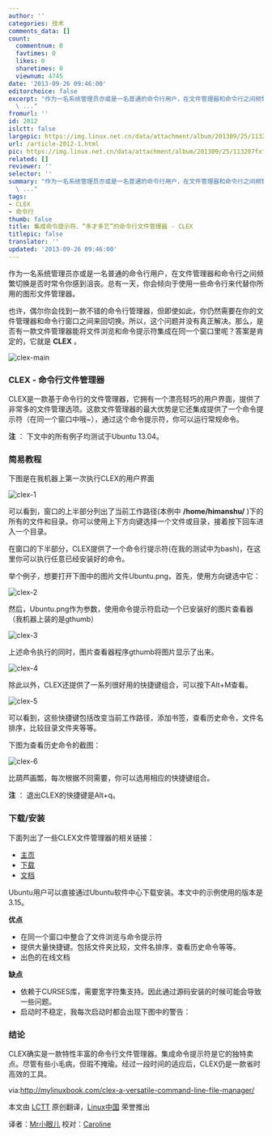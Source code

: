 ```yaml
---
author: ''
categories: 技术
comments_data: []
count:
  commentnum: 0
  favtimes: 0
  likes: 0
  sharetimes: 0
  viewnum: 4745
date: '2013-09-26 09:46:00'
editorchoice: false
excerpt: "作为一名系统管理员亦或是一名普通的命令行用户，在文件管理器和命令行之间频繁切换是否时常令你感到沮丧。总有一天，你会倾向于使用一些命令行来代替你所用的图形文件管理器。\r\n也许，偶尔你会找到一款不错的命令行
  \ ..."
fromurl: ''
id: 2012
islctt: false
largepic: https://img.linux.net.cn/data/attachment/album/201309/25/113207fxfq8hqwokg6owuq.png
url: /article-2012-1.html
pic: https://img.linux.net.cn/data/attachment/album/201309/25/113207fxfq8hqwokg6owuq.png.thumb.jpg
related: []
reviewer: ''
selector: ''
summary: "作为一名系统管理员亦或是一名普通的命令行用户，在文件管理器和命令行之间频繁切换是否时常令你感到沮丧。总有一天，你会倾向于使用一些命令行来代替你所用的图形文件管理器。\r\n也许，偶尔你会找到一款不错的命令行
  \ ..."
tags:
- CLEX
- 命令行
thumb: false
title: 集成命令提示符、“多才多艺”的命令行文件管理器 - CLEX
titlepic: false
translator: ''
updated: '2013-09-26 09:46:00'
---
```


作为一名系统管理员亦或是一名普通的命令行用户，在文件管理器和命令行之间频繁切换是否时常令你感到沮丧。总有一天，你会倾向于使用一些命令行来代替你所用的图形文件管理器。


也许，偶尔你会找到一款不错的命令行管理器，但即使如此，你仍然需要在你的文件管理器和命令行窗口之间来回切换。所以，这个问题并没有真正解决。那么，是否有一款文件管理器能将文件浏览和命令提示符集成在同一个窗口里呢？答案是肯定的，它就是 **CLEX** 。


![clex-main](https://img.linux.net.cn/data/attachment/album/201309/25/113207fxfq8hqwokg6owuq.png)


### **CLEX - 命令行文件管理器**


CLEX是一款基于命令行的文件管理器，它拥有一个漂亮轻巧的用户界面，提供了非常多的文件管理选项。这款文件管理器的最大优势是它还集成提供了一个命令提示符（在同一个窗口中哦~），通过这个命令提示符，你可以运行常规命令。


**注** ： 下文中的所有例子均测试于Ubuntu 13.04。


### **简易教程**


下图是在我机器上第一次执行CLEX的用户界面


![clex-1](https://img.linux.net.cn/data/attachment/album/201309/25/113209n2mntnj2i0yagl96.png) 


可以看到，窗口的上半部分列出了当前工作路径(本例中 **/home/himanshu/** )下的所有的文件和目录。你可以使用上下方向键选择一个文件或目录，接着按下回车进入一个目录。


在窗口的下半部分，CLEX提供了一个命令行提示符(在我的测试中为bash)，在这里你可以执行任意已经安装好的命令。


举个例子，想要打开下图中的图片文件Ubuntu.png，首先，使用方向键选中它：


![clex-2](https://img.linux.net.cn/data/attachment/album/201309/25/1132103a1mal9cb3vfvff0.png)


然后，Ubuntu.png作为参数，使用命令提示符启动一个已安装好的图片查看器（我机器上装的是gthumb）


![clex-3](https://img.linux.net.cn/data/attachment/album/201309/25/113212q2rtzner373b3l02.png)


上述命令执行的同时，图片查看器程序gthumb将图片显示了出来。


![clex-4](https://img.linux.net.cn/data/attachment/album/201309/25/113214ncst0j00k0vct4k2.png)


除此以外，CLEX还提供了一系列很好用的快捷键组合，可以按下Alt+M查看。


![clex-5](https://img.linux.net.cn/data/attachment/album/201309/25/1132153g63avns7gnnkh1t.png) 


可以看到，这些快捷键包括改变当前工作路径，添加书签，查看历史命令，文件名排序，比较目录文件夹等等。


下图为查看历史命令的截图：


 ![clex-6](https://img.linux.net.cn/data/attachment/album/201309/25/113217o463pa4a6e3nggze.png)


比葫芦画瓢，每次根据不同需要，你可以选用相应的快捷键组合。


**注** ： 退出CLEX的快捷键是Alt+q。


### **下载/安装**


下面列出了一些CLEX文件管理器的相关链接：


* [主页](http://www.clex.sk/about.html)
* [下载](http://www.clex.sk/download/)
* [文档](http://www.clex.sk/help/file_intro.html)


Ubuntu用户可以直接通过Ubuntu软件中心下载安装。本文中的示例使用的版本是3.15。


**优点**


* 在同一个窗口中整合了文件浏览与命令提示符
* 提供大量快捷键。包括文件夹比较，文件名排序，查看历史命令等等。
* 出色的在线文档


**缺点**


* 依赖于CURSES库，需要宽字符集支持。因此通过源码安装的时候可能会导致一些问题。
* 启动时不稳定，我每次启动时都会出现下图中的警告：


 


### **结论**


CLEX确实是一款特性丰富的命令行文件管理器。集成命令提示符是它的独特卖点。尽管有些小毛病，但瑕不掩瑜。经过一段时间的适应后，CLEX仍是一款省时高效的工具。


 


via:<http://mylinuxbook.com/clex-a-versatile-command-line-file-manager/>


本文由 [LCTT](https://github.com/LCTT/TranslateProject) 原创翻译，[Linux中国](http://linux.cn/portal.php) 荣誉推出


译者：[Mr小眼儿](http://linux.cn/space/14801) 校对：[Caroline](http://linux.cn/space/14763)